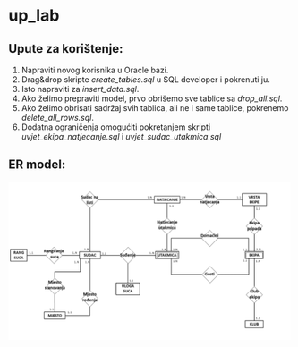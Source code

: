 # up_lab

## Upute za korištenje:
1. Napraviti novog korisnika u Oracle bazi.
2. Drag&drop skripte *create_tables.sql* u SQL developer i pokrenuti ju.
3. Isto napraviti za *insert_data.sql*.
4. Ako želimo prepraviti model, prvo obrišemo sve tablice sa *drop_all.sql*.
5. Ako želimo obrisati sadržaj svih tablica, ali ne i same tablice, pokrenemo *delete_all_rows.sql*.
6. Dodatna ograničenja omogućiti pokretanjem skripti *uvjet_ekipa_natjecanje.sql* i *uvjet_sudac_utakmica.sql*

## ER model:
<img src="ER_model.png" width="900">

